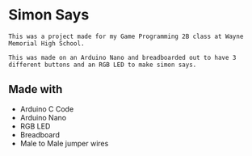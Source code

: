 # Simon Says
    This was a project made for my Game Programming 2B class at Wayne Memorial High School.
    
    This was made on an Arduino Nano and breadboarded out to have 3 different buttons and an RGB LED to make simon says.

## Made with
* Arduino C Code
* Arduino Nano
* RGB LED
* Breadboard
* Male to Male jumper wires